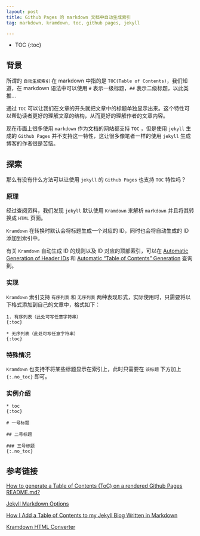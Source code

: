 ```yaml
---
layout: post
title: Github Pages 的 markdown 文档中自动生成索引
tag: markdown, kramdown, toc, github pages, jekyll

---
```


* TOC
{:toc}

## 背景

所谓的 `自动生成索引` 在 markdown 中指的是 `TOC(Table of Contents)`，我们知道，在 markdown 语法中可以使用 `#` 表示一级标题，`##` 表示二级标题，以此类推... 

通过 `TOC` 可以让我们在文章的开头就把文章中的标题单独显示出来。这个特性可以帮助读者更好的理解文章的结构，从而更好的理解作者的文章内容。

现在市面上很多使用 `markdown` 作为文档的网站都支持 `TOC` ，但是使用 `jekyll` 生成的 `Github Pages` 并不支持这一特性，这让很多像笔者一样的使用 `jekyll` 生成博客的作者很是苦恼。

## 探索

那么有没有什么方法可以让使用 `jekyll` 的 `Github Pages` 也支持 `TOC` 特性吗？

### 原理

经过查阅资料，我们发现 `jekyll` 默认使用 `Kramdown` 来解析 `markdown` 并且将其转换成 `HTML` 页面。

`Kramdown` 在转换时默认会将标题生成一个对应的 ID，同时也会将自动生成的 ID 添加到索引中。

有关 `Kramdown` 自动生成 ID 的规则以及 ID 对应的顶部索引，可以在 [Automatic Generation of Header IDs](https://kramdown.gettalong.org/converter/html.html#auto-ids) 和 [Automatic “Table of Contents” Generation](https://kramdown.gettalong.org/converter/html.html#toc) 查询到。

### 实现

`Kramdown` 索引支持 `有序列表` 和 `无序列表` 两种表现形式，实际使用时，只需要将以下格式添加到自己的文章中，格式如下：

```
1. 有序列表（此处可写任意字符串）
{:toc}
```

```
* 无序列表（此处可写任意字符串）
{:toc}
```

### 特殊情况

`Kramdown` 也支持不将某些标题显示在索引上，此时只需要在 `该标题` 下方加上 `{:.no_toc}` 即可。

### 实例介绍

```
* toc
{:toc}

# 一号标题

## 二号标题

### 三号标题
{:.no_toc}
```

## 参考链接

[How to generate a Table of Contents (ToC) on a rendered Github Pages README.md?](https://stackoverflow.com/questions/54243424/how-to-generate-a-table-of-contents-toc-on-a-rendered-github-pages-readme-md)

[Jekyll Markdown Options](https://jekyllrb.com/docs/configuration/markdown/)

[How I Add a Table of Contents to my Jekyll Blog Written in Markdown](http://www.seanbuscay.com/blog/jekyll-toc-markdown/)

[Kramdown HTML Converter](https://kramdown.gettalong.org/converter/html.html)